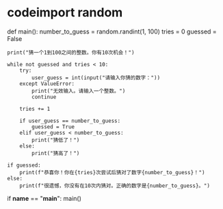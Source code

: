 # codeimport random

def main():
    number_to_guess = random.randint(1, 100)
    tries = 0
    guessed = False

    print("猜一个1到100之间的整数。你有10次机会！")

    while not guessed and tries < 10:
        try:
            user_guess = int(input("请输入你猜的数字："))
        except ValueError:
            print("无效输入。请输入一个整数。")
            continue

        tries += 1

        if user_guess == number_to_guess:
            guessed = True
        elif user_guess < number_to_guess:
            print("猜低了！")
        else:
            print("猜高了！")

    if guessed:
        print(f"恭喜你！你在{tries}次尝试后猜对了数字{number_to_guess}！")
    else:
        print(f"很遗憾，你没有在10次内猜对。正确的数字是{number_to_guess}。")

if __name__ == "__main__":
    main()
